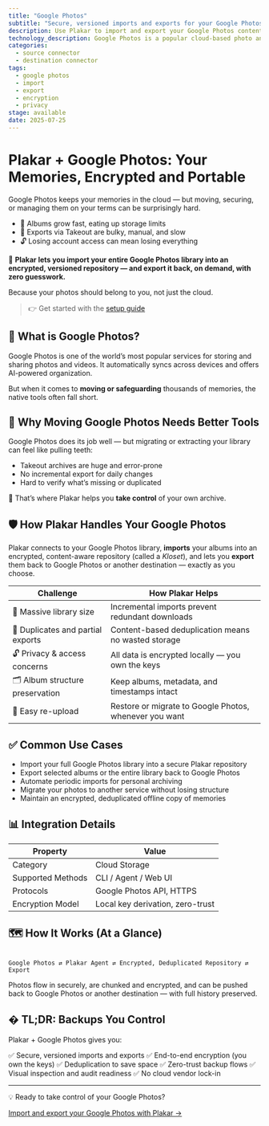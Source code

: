 ```yaml
---
title: "Google Photos"
subtitle: "Secure, versioned imports and exports for your Google Photos library"
description: Use Plakar to import and export your Google Photos content safely. Preserve memories with encryption, deduplication, and full control.
technology_description: Google Photos is a popular cloud-based photo and video storage service, trusted by millions to keep personal and family memories safe and accessible.
categories:
  - source connector
  - destination connector
tags:
  - google photos
  - import
  - export
  - encryption
  - privacy
stage: available
date: 2025-07-25
---
```


# Plakar + Google Photos: Your Memories, Encrypted and Portable

Google Photos keeps your memories in the cloud — but moving, securing, or managing them on your terms can be surprisingly hard.

- 📸 Albums grow fast, eating up storage limits
- 🔄 Exports via Takeout are bulky, manual, and slow
- 🔓 Losing account access can mean losing everything

🔐 **Plakar lets you import your entire Google Photos library into an encrypted, versioned repository — and export it back, on demand, with zero guesswork.**

Because your photos should belong to you, not just the cloud.

> 👉 Get started with the [setup guide](docs/main/integrations/google-photos/)

## 🧠 What is Google Photos?

Google Photos is one of the world’s most popular services for storing and sharing photos and videos. It automatically syncs across devices and offers AI-powered organization.

But when it comes to **moving or safeguarding** thousands of memories, the native tools often fall short.

## 🚨 Why Moving Google Photos Needs Better Tools

Google Photos does its job well — but migrating or extracting your library can feel like pulling teeth:

- Takeout archives are huge and error-prone
- No incremental export for daily changes
- Hard to verify what’s missing or duplicated

🎯 That’s where Plakar helps you **take control** of your own archive.

## 🛡️ How Plakar Handles Your Google Photos

Plakar connects to your Google Photos library, **imports** your albums into an encrypted, content-aware repository (called a *Kloset*), and lets you **export** them back to Google Photos or another destination — exactly as you choose.

| **Challenge**                     | **How Plakar Helps**                                           |
|-----------------------------------|----------------------------------------------------------------|
| 📸 Massive library size            | Incremental imports prevent redundant downloads                |
| 🔄 Duplicates and partial exports  | Content-based deduplication means no wasted storage            |
| 🔓 Privacy & access concerns       | All data is encrypted locally — you own the keys               |
| 🗂️ Album structure preservation    | Keep albums, metadata, and timestamps intact                   |
| 🔄 Easy re-upload                  | Restore or migrate to Google Photos, whenever you want         |

## ✅ Common Use Cases

- Import your full Google Photos library into a secure Plakar repository
- Export selected albums or the entire library back to Google Photos
- Automate periodic imports for personal archiving
- Migrate your photos to another service without losing structure
- Maintain an encrypted, deduplicated offline copy of memories

## 📊 Integration Details

| **Property**         | **Value**                           |
|----------------------|-------------------------------------|
| Category             | Cloud Storage                       |
| Supported Methods    | CLI / Agent / Web UI                |
| Protocols            | Google Photos API, HTTPS            |
| Encryption Model     | Local key derivation, zero-trust    |

## 🗺️ How It Works (At a Glance)

```

Google Photos ⇄ Plakar Agent ⇄ Encrypted, Deduplicated Repository ⇄ Export

```

Photos flow in securely, are chunked and encrypted, and can be pushed back to Google Photos or another destination — with full history preserved.

## � TL;DR: Backups You Control

Plakar + Google Photos gives you:

✅ Secure, versioned imports and exports
✅ End-to-end encryption (you own the keys)
✅ Deduplication to save space
✅ Zero-trust backup flows
✅ Visual inspection and audit readiness
✅ No cloud vendor lock-in

---

💡 Ready to take control of your Google Photos?

[Import and export your Google Photos with Plakar →](docs/main/integrations/google-photos/)
